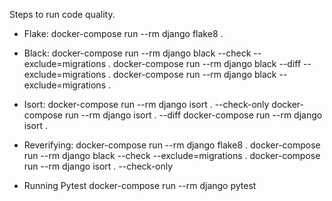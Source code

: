 Steps to run code quality.

- Flake:
    docker-compose run --rm django flake8 .

- Black:
    docker-compose run --rm django black --check --exclude=migrations .
    docker-compose run --rm django black --diff --exclude=migrations .
    docker-compose run --rm django black --exclude=migrations .

- Isort:
    docker-compose run --rm django isort . --check-only
    docker-compose run --rm django isort . --diff
    docker-compose run --rm django isort .

- Reverifying:
    docker-compose run --rm django flake8 .
    docker-compose run --rm django black --check --exclude=migrations .
    docker-compose run --rm django isort . --check-only

- Running Pytest
    docker-compose run --rm django pytest
